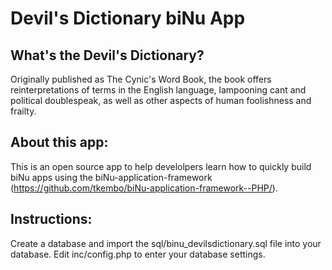 Devil's Dictionary biNu App
===========================

What's the Devil's Dictionary?
------------------------------

Originally published as The Cynic's Word Book, the book offers reinterpretations of terms in the English language, lampooning cant and political doublespeak, as well as other aspects of human foolishness and frailty.

About this app:
---------------
This is an open source app to help develolpers learn how to quickly build biNu apps using the biNu-application-framework (https://github.com/tkembo/biNu-application-framework--PHP/).

Instructions:
------------
Create a database and import the sql/binu_devilsdictionary.sql file into your database.
Edit inc/config.php to enter your database settings.
